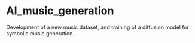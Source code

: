 # AI_music_generation
Development of a new music dataset, and training of a diffusion model for symbolic music generation.
